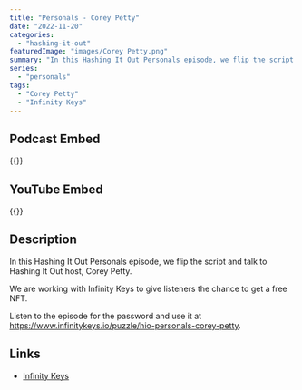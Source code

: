 ```yaml
---
title: "Personals - Corey Petty"
date: "2022-11-20"
categories: 
  - "hashing-it-out"
featuredImage: "images/Corey Petty.png"
summary: "In this Hashing It Out Personals episode, we flip the script and talk to Hashing It Out host, Corey Petty."
series:
  - "personals"
tags:
  - "Corey Petty"
  - "Infinity Keys"
---
```


## Podcast Embed
{{<podcast-embed url="https://embed.sounder.fm/play/492846">}}

## YouTube Embed
{{<youtube WuaMA852Rf4>}}

## Description
In this Hashing It Out Personals episode, we flip the script and talk to Hashing It Out host, Corey Petty.

We are working with Infinity Keys to give listeners the chance to get a free NFT. 

Listen to the episode for the password and use it at https://www.infinitykeys.io/puzzle/hio-personals-corey-petty.

## Links 
- [Infinity Keys](https://www.infinitykeys.io/puzzle/hio-personals-corey-petty)
